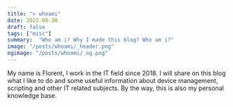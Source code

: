 ```yaml
---
title: "> whoami"
date: 2022-08-30
draft: false
tags: ["misc"]
summary:  "Who am i? Why I made this blog? Who am i?"
image: "/posts/whoami/_header.png"
ogimage: "/posts/whoami/_og.png"
---
```


My name is Florent, I work in the IT field since 2018. I will share on this blog what I like to do and some useful information about device management, scripting and other IT related subjects.
By the way, this is also my personal knowledge base.
